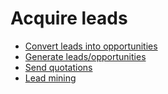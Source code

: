 # Acquire leads

  * [Convert leads into opportunities](acquire_leads/convert.html)
  * [Generate leads/opportunities](acquire_leads/generate_leads.html)
  * [Send quotations](acquire_leads/send_quotes.html)
  * [Lead mining](acquire_leads/lead_mining.html)

